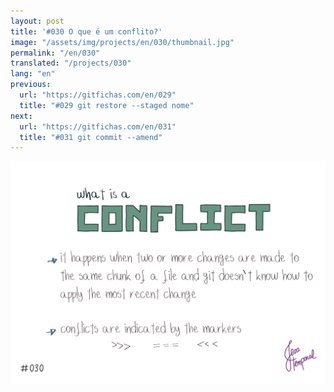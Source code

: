 ```yaml
---
layout: post
title: '#030 O que é um conflito?'
image: "/assets/img/projects/en/030/thumbnail.jpg"
permalink: "/en/030"
translated: "/projects/030"
lang: "en"
previous:
  url: "https://gitfichas.com/en/029"
  title: "#029 git restore --staged nome"
next:
  url: "https://gitfichas.com/en/031"
  title: "#031 git commit --amend"
---
```


<img alt="Um conflito acontece se uma ou mais alterações são feitas na mesma linha de um arquivo e o git não sabe qual aplicar" src="/assets/img/projects/en/030/full.jpg">